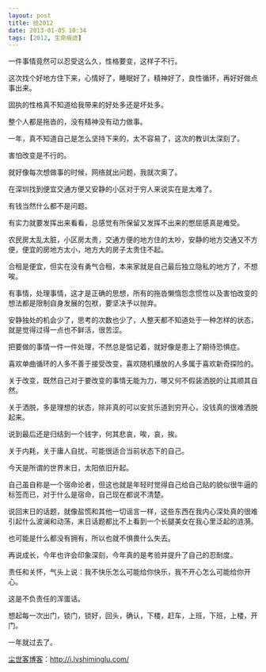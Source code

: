 ```yaml
---
layout: post
title: 给2012
date: 2013-01-05 10:34
tags: [2012, 生命痕迹]
---
```

一件事情竟然可以忍受这么久，性格要变，这样子不行。

这次找个好地方住下来，心情好了，睡眠好了，精神好了，良性循环，再好好做点事出来。

固执的性格真不知道给我带来的好处多还是坏处多。

整个人都是拖沓的，没有精神没有动力做事。

一年，真不知道自己是怎么坚持下来的，太不容易了，这次的教训太深刻了。

害怕改变是不行的。

就好像每次想做事的时候，网络就出问题，我就次奥了。

在深圳找到便宜交通方便又安静的小区对于穷人来说实在是太难了。

有钱当然什么都不是问题。

有实力就要发挥出来看看，总感觉有所保留又发挥不出来的憋屈感真是难受。

农民房太乱太脏，小区房太贵，交通方便的地方住的太吵，安静的地方交通又不方便，便宜的房地方太小，地方大的房子太贵住不起。

合租是便宜，但实在没有勇气合租，本来家就是自己最后独立隐私的地方了，不想唉。

有事情，处理事情，这才是正确的思想，所有的拖沓懒惰怨念惯性以及害怕改变的想法都是限制自身发展的包袱，要坚决予以抛弃。

安静独处的机会少了，思考的次数也少了，人整天都不知道处于一种怎样的状态，就是觉得过得一点也不鲜活，很苦涩。

把要做的事情一件一件处理，不然总是惦记着，就好像是患上了期待恐惧症。

喜欢单曲循环的人多不善于接受改变，喜欢随机播放的人多属于喜欢新奇探险的。

关于改变，既然自己对于要改变的事情无能为力，哪又何不假装洒脱的让其顺其自然。

关于洒脱，多是理想的状态，除非真的可以安贫乐道到穷开心，没钱真的很难洒脱起来。

说到最后还是归结到一个钱字，何其悲哀，唉，哀，挨。

关于内耗，关于庸人自扰，可能很适合当前状态下的自己。

今天是所谓的世界末日，太阳依旧升起。

自己虽自称是一个宿命论者，但这也就是年轻时觉得自己给自己贴的貌似很牛逼的标签而已，对于什么是宿命，自己现在都说不清楚。

说回末日的话题，就像盐慌和其他一切谣言一样，这些东西在我内心深处真的很难引起什么波澜和动荡，末日话题都比不上看到一个长腿美女在我心里泛起的涟漪。

也可能是什么都没有拥有，所以也就不惧畏什么失去。

再说成长，今年也许会印象深刻，今年真的是考验并提升了自己的忍耐度。

责任和关怀，气头上说：我不快乐怎么可能给你快乐，我不开心怎么可能给你开心。

这是不负责任的浑蛋话。

想起每一次出门，锁门，锁好，回头，确认，下楼，赶车，上班，下班，上楼，开门。

一年就过去了。

<a href="http://i.lvshiminglu.com/">尘世客博客</a>：<a href="http://i.lvshiminglu.com/">http://i.lvshiminglu.com/</a>


